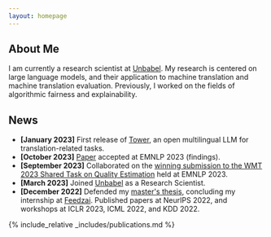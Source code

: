 ```yaml
---
layout: homepage
---
```


## About Me

I am currently a research scientist at [Unbabel](https://unbabel.com/).
My research is centered on large language models, and their application to machine translation and machine translation evaluation.
Previously, I worked on the fields of algorithmic fairness and explainability.

## News

- **[January 2023]** First release of [Tower](https://unbabel.com/announcing-tower-an-open-multilingual-llm-for-translation-related-tasks), an open multilingual LLM for translation-related tasks.
- **[October 2023]** [Paper](https://aclanthology.org/2023.findings-emnlp.744/) accepted at EMNLP 2023 (findings).
- **[September 2023]** Collaborated on the [winning submission to the WMT 2023 Shared Task on Quality Estimation](https://arxiv.org/abs/2309.11925) held at EMNLP 2023.
- **[March 2023]** Joined [Unbabel](https://unbabel.com/) as a Research Scientist.
- **[December 2022]** Defended my [master's thesis](https://fenix.tecnico.ulisboa.pt/cursos/mecd/dissertacao/846778572213797), concluding my internship at [Feedzai](https://research.feedzai.com/). Published papers at NeurIPS 2022, and workshops at ICLR 2023, ICML 2022, and KDD 2022.

{% include_relative _includes/publications.md %}

